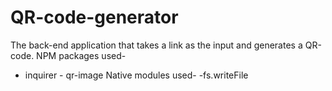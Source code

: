 # QR-code-generator
The back-end application that takes a link as the input and generates a QR-code.
NPM packages used-
- inquirer - qr-image
Native modules used-
-fs.writeFile
